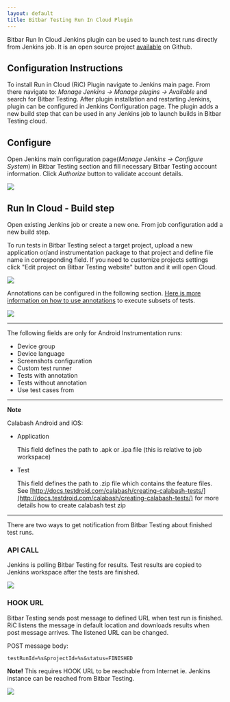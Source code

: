 ```yaml
---
layout: default
title: Bitbar Testing Run In Cloud Plugin
---
```



Bitbar Run In Cloud Jenkins plugin can be used to launch test runs directly from Jenkins job. It is an open source project [available](https://github.com/jenkinsci/testdroid-run-in-cloud-plugin) on Github.


## Configuration Instructions

To install Run in Cloud (RiC) Plugin navigate to Jenkins main page. From there navigate to: *Manage Jenkins -> Manage plugins -> Available* and search for Bitbar Testing. After plugin installation and restarting Jenkins, plugin can be configured in Jenkins Configuration page. The plugin adds a new build step that can be used in any Jenkins job to launch builds in Bitbar Testing cloud.

## Configure

Open Jenkins main configuration page(*Manage Jenkins -> Configure System*)
in Bitbar Testing section and fill necessary Bitbar Testing account information. Click *Authorize* button to validate account details.

![]({{site.github.url}}/assets/testdroid-cloud-integration/ric-main-config.png)


## Run In Cloud - Build step

Open existing Jenkins job or create a new one. From job
configuration add a new build step. 

To run tests in Bitbar Testing select a target project, upload a new application
or/and instrumentation package to that project and define file name
in corresponding field. If you need to customize projects settings click "Edit project on Bitbar Testing website" button and it will open Cloud.

![]({{site.github.url}}/assets/testdroid-cloud-integration/ric-build-step.png)

Annotations can be configured in the following section. [Here is more
information on how to use annotations](using-annotations) to execute subsets of tests.


![]({{site.github.url}}/assets/testdroid-cloud-integration/ric-build-step-2.png)

___

The following fields are only for Android Instrumentation runs:

+ Device group        
+ Device language     
+ Screenshots configuration   
+ Custom test runner  
+ Tests with annotation   
+ Tests without annotation    
+ Use test cases from

___

**Note** 

Calabash Android and iOS:

+ Application  
   
   This field defines the path to .apk or .ipa file (this is relative to job workspace)
   
+ Test 
   
  This field defines the path to .zip file which contains the feature files. 
  See [http://docs.testdroid.com/calabash/creating-calabash-tests/](http://docs.testdroid.com/calabash/creating-calabash-tests/) for more details how to create calabash test zip

___


There are two ways to get notification from Bitbar Testing about finished test runs.
 
### API CALL

Jenkins is polling Bitbar Testing for results. Test results are copied to Jenkins workspace after the tests are finished.

![]({{site.github.url}}/assets/testdroid-cloud-integration/ric-api-call.png)

### HOOK URL

Bitbar Testing sends post message to defined URL when test run is finished. RiC listens the message in default location and downloads results when post message arrives. The listened URL can be changed.

POST message body:

    testRunId=%s&projectId=%s&status=FINISHED

**Note!** This requires HOOK URL to be reachable from Internet ie. Jenkins instance can be reached from Bitbar Testing.

![]({{site.github.url}}/assets/testdroid-cloud-integration/ric-hook-url.png)

